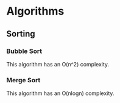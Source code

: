 # Algorithms
## Sorting
### Bubble Sort
This algorithm has an O(n^2) complexity.
### Merge Sort
This algorithm has an O(nlogn) complexity.